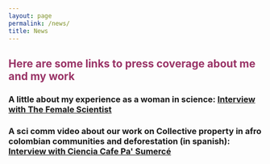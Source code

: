```yaml
---
layout: page
permalink: /news/
title: News
---
```


<h2><span style="color: #993366;">Here are some links to press coverage about me and my work</span></h2>

<h3> A little about my experience as a woman in science: <a href="https://thefemalescientist.com/portrait/andrea-paz/826/meet-andrea-paz-a-biologist-focusing-on-species-distributions-and-diversity-in-neotropical-amphibians/">Interview with The Female Scientist </a></h3>

<h3> A sci comm video about our work on Collective property in afro colombian communities and deforestation (in spanish):<a href="https://www.youtube.com/watch?v=EXDzZW6zUX8&t=2s"> Interview with Ciencia Cafe Pa' Sumercé </a></h3>



